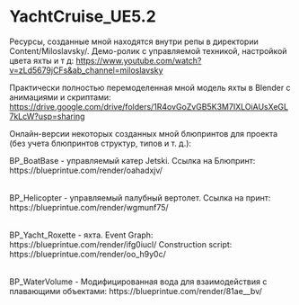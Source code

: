 # YachtCruise_UE5.2

Ресурсы, созданные мной находятся внутри репы в директории Content/Miloslavsky/.
Демо-ролик с управляемой техникой, настройкой цвета яхты и т д: https://www.youtube.com/watch?v=zLd5679jCFs&ab_channel=miloslavsky

Практически полностью перемоделенная мной модель яхты в Blender с анимациями и скриптами: https://drive.google.com/drive/folders/1R4ovGoZvGB5K3M7IXLOiAUsXeGL7kLcW?usp=sharing

Онлайн-версии некоторых созданных мной блюпринтов для проекта (без учета блюпринтов структур, типов и т. д.):
<table>
    BP_BoatBase - управляемый катер Jetski. Ссылка на Блюпринт: https://blueprintue.com/render/oahadxjv/
</table>

<table>
    BP_Helicopter - управляемый палубный вертолет. Ссылка на принт: https://blueprintue.com/render/wgmunf75/
</table>

<table>
    BP_Yacht_Roxette - яхта. Event Graph: https://blueprintue.com/render/ifg0iucl/ Construction script: https://blueprintue.com/render/oo_h9y0c/
</table>

<table>
    BP_WaterVolume - Модифицированная вода для взаимодействия с плавающими объектами: https://blueprintue.com/render/81ae__bv/
</table>
